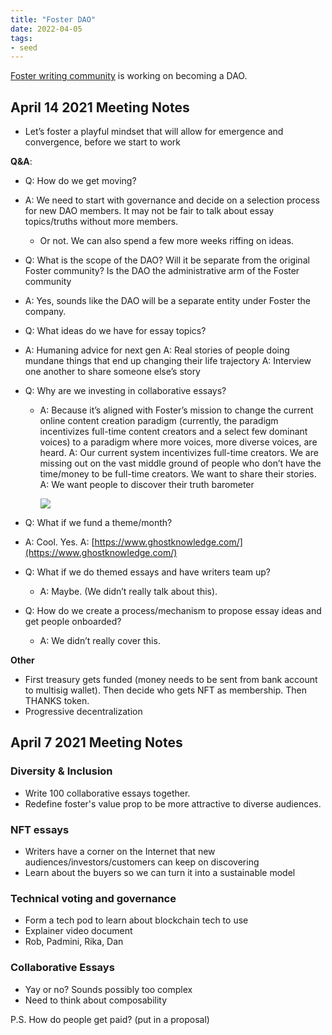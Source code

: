 ```yaml
---
title: "Foster DAO"
date: 2022-04-05
tags:
- seed
---
```


[Foster writing community](https://www.foster.co/) is working on becoming a DAO. 

## April 14 2021 Meeting Notes
-  Let’s foster a playful mindset that will allow for emergence and convergence, before we start to work
    
**Q&A**:

- Q: How do we get moving? 
-   A: We need to start with governance and decide on a selection process for new DAO members. It may not be fair to talk about essay topics/truths without more members.
	-  Or not. We can also spend a few more weeks riffing on ideas. 
	
- Q: What is the scope of the DAO? Will it be separate from the original Foster community? Is the DAO the administrative arm of the Foster community
-   A: Yes, sounds like the DAO will be a separate entity under Foster the company. 

- Q: What ideas do we have for essay topics?
-   A: Humaning advice for next gen
     A: Real stories of people doing mundane things that end up changing their life trajectory
    A: Interview one another to share someone else’s story
- Q: Why are we investing in collaborative essays?
    -  A: Because it’s aligned with Foster’s mission to change the current online content creation paradigm (currently, the paradigm incentivizes full-time content creators and a select few dominant voices) to a paradigm where more voices, more diverse voices, are heard.
        A: Our current system incentivizes full-time creators. We are missing out on the vast middle ground of people who don’t have the time/money to be full-time creators. We want to share their stories. 
        A: We want people to discover their truth barometer 
    
        ![](https://lh4.googleusercontent.com/bWPgl9rq2qqiauNjnandbgKEUctMUAxOW2Xw_a8tR7Wydiacen6CK7mL2B5azb-m8L5KoTHp21GEjVleMX5H4332s0jGj0qPqSODzCYczy1VVAOOB9mm0T1UlSmHkxXX9GxZQBT5)
    
-   Q: What if we fund a theme/month?
-   A: Cool. Yes. 
     A: [https://www.ghostknowledge.com/](https://www.ghostknowledge.com/)
    
-  Q: What if we do themed essays and have writers team up?
	- A: Maybe. (We didn’t really talk about this). 
    
-  Q: How do we create a process/mechanism to propose essay ideas and get people onboarded?
    - A: We didn’t really cover this.
    
**Other**
 - First treasury gets funded (money needs to be sent from bank account to multisig wallet). Then decide who gets NFT as membership. Then THANKS token. 
 - Progressive decentralization
 
 
## April 7 2021 Meeting Notes

### Diversity & Inclusion 
- Write 100 collaborative essays together. 
- Redefine foster's value prop to be more attractive to diverse audiences. 

### NFT essays
- Writers have a corner on the Internet that new audiences/investors/customers can keep on discovering
- Learn about the buyers so we can turn it into a sustainable model

### Technical voting and governance
- Form a tech pod to learn about blockchain tech to use
- Explainer video document
- Rob, Padmini, Rika, Dan

### Collaborative Essays
- Yay or no? Sounds possibly too complex
- Need to think about composability 

P.S. How do people get paid? (put in a proposal)




